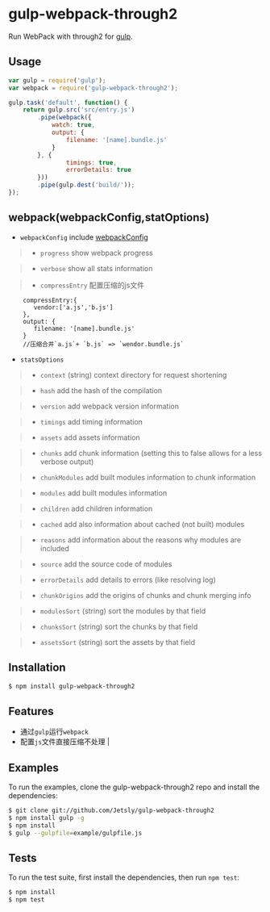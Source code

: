 # gulp-webpack-through2

  Run WebPack with through2 for [gulp](http://gulpjs.com/).

## Usage

```js
var gulp = require('gulp');
var webpack = require('gulp-webpack-through2');

gulp.task('default', function() {
    return gulp.src('src/entry.js')
        .pipe(webpack({
            watch: true,
            output: {
                filename: '[name].bundle.js'
            }
        }, {
                timings: true,
                errorDetails: true
        }))
        .pipe(gulp.dest('build/'));
});
```

## webpack(webpackConfig,statOptions)

 *  `webpackConfig` include [webpackConfig](http://webpack.github.io/docs/configuration.html)
 
 > *  `progress` show webpack progress
 
 > *  `verbose` show all stats information

 > *  `compressEntry` 配置压缩的js文件

        compressEntry:{
           vendor:['a.js','b.js']
        },
        output: {
           filename: '[name].bundle.js'
        }
        //压缩合并`a.js`+ `b.js` => `wendor.bundle.js` 


 *  `statsOptions`

 > * `context` (string) context directory for request shortening

 > * `hash` add the hash of the compilation

 > * `version` add webpack version information

 > * `timings` add timing information

 > * `assets` add assets information

 > * `chunks` add chunk information (setting this to false allows for a less verbose output)

 > * `chunkModules` add built modules information to chunk information

 > * `modules` add built modules information

 > * `children` add children information

 > * `cached` add also information about cached (not built) modules

 > * `reasons` add information about the reasons why modules are included

 > * `source` add the source code of modules

 > * `errorDetails` add details to errors (like resolving log)

 > * `chunkOrigins` add the origins of chunks and chunk merging info

 > * `modulesSort` (string) sort the modules by that field

 > * `chunksSort` (string) sort the chunks by that field

 > * `assetsSort` (string) sort the assets by that field

## Installation

```bash
$ npm install gulp-webpack-through2
```

## Features

  * 通过`gulp`运行`webpack`
  * 配置`js`文件直接压缩不处理
|

## Examples

  To run the examples, clone the gulp-webpack-through2 repo and install the dependencies:

```bash
$ git clone git://github.com/Jetsly/gulp-webpack-through2
$ npm install gulp -g
$ npm install
$ gulp --gulpfile=example/gulpfile.js
```

## Tests

  To run the test suite, first install the dependencies, then run `npm test`:

```bash
$ npm install
$ npm test
```
